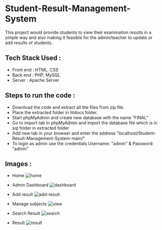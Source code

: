 # Student-Result-Management-System
This project would provide students to view their examination results in a simple way and also making it feasible for the admin/teacher to update or add results of students.

## Tech Stack Used : 
* Front end : HTML, CSS
* Back end : PHP, MySQL
* Server : Apache Server

## Steps to run the code : 
* Download the code and extract all the files from zip file.
* Place the extracted folder in htdocs folder.
* Start phpMyAdmin and create new database with the name "FINAL"
* Go to import tab in phpMyAdmin and import the database file which is in sql folder in extracted folder
* Add new tab in your browser and enter the address "localhost/Student-Result-Management-System-main/"
* To login as admin use the credentials Username: "admin" & Password: "admin"

## Images : 
* Home
![home](https://github.com/user-attachments/assets/112758d0-6b49-43ac-9224-e54f9f0322f5.png)

* Admin Dashboard
![dashboard](https://user-images.githubusercontent.com/89544124/210182399-f98e25ec-bc1f-4c8a-9756-124f99a4595f.png)

* Add result
![add-result](https://user-images.githubusercontent.com/89544124/210182415-6ed8d4a7-61dc-46aa-9dbb-5aaa66b6de8f.png)

* Manage subjects
![view](https://user-images.githubusercontent.com/89544124/210182432-ee13fe08-ee56-45dc-8432-caf69e6c989a.png)

* Search Result
![search](https://user-images.githubusercontent.com/89544124/210182438-d9b26e95-6a7a-4369-90f4-3d0f0c9a783e.png)

* Result
![result](https://user-images.githubusercontent.com/89544124/210182445-1e1b5291-55a2-4259-9fad-df46edef7736.png)


